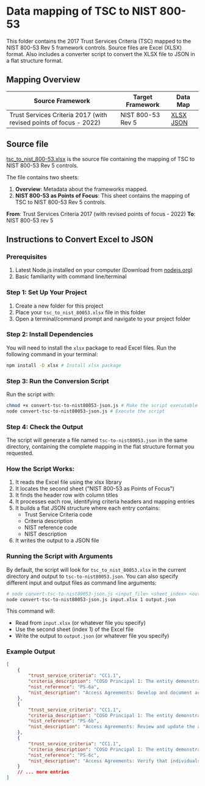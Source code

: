 # Data mapping of TSC to NIST 800-53

This folder contains the 2017 Trust Services Criteria (TSC) mapped to the NIST 800-53 Rev 5 framework controls. Source files are Excel (XLSX) format. Also includes a converter script to convert the XLSX file to JSON in a flat structure format.

## Mapping Overview

| Source Framework                                                   | Target Framework  | Data Map                                                          |
| ------------------------------------------------------------------ | ----------------- | ----------------------------------------------------------------- |
| Trust Services Criteria 2017 (with revised points of focus - 2022) | NIST 800-53 Rev 5 | [XLSX](./tsc_to_nist_800-53.xlsx) [JSON](./tsc-to-nist80053.json) |

## Source file

[tsc_to_nist_800-53.xlsx](./tsc_to_nist_800-53.xlsx) is the source file containing the mapping of TSC to NIST 800-53 Rev 5 controls.

The file contains two sheets:

1. **Overview**: Metadata about the frameworks mapped.
2. **NIST 800-53 as Points of Focus**: This sheet contains the mapping of TSC to NIST 800-53 Rev 5 controls.

**From**: Trust Services Criteria 2017 (with revised points of focus - 2022)
**To**: NIST 800-53 rev 5

## Instructions to Convert Excel to JSON

### Prerequisites

1. Latest Node.js installed on your computer (Download from [nodejs.org](https://nodejs.org/))
2. Basic familiarity with command line/terminal

### Step 1: Set Up Your Project

1. Create a new folder for this project
2. Place your `tsc_to_nist_80053.xlsx` file in this folder
3. Open a terminal/command prompt and navigate to your project folder

### Step 2: Install Dependencies

You will need to install the `xlsx` package to read Excel files. Run the following command in your terminal:

```bash
npm install -D xlsx # Install xlsx package
```

### Step 3: Run the Conversion Script

Run the script with:

```bash
chmod +x convert-tsc-to-nist80053-json.js # Make the script executable
node convert-tsc-to-nist80053-json.js # Execute the script
```

### Step 4: Check the Output

The script will generate a file named `tsc-to-nist80053.json` in the same directory, containing the complete mapping in the flat structure format you requested.

### How the Script Works:

1. It reads the Excel file using the xlsx library
2. It locates the second sheet ("NIST 800-53 as Points of Focus")
3. It finds the header row with column titles
4. It processes each row, identifying criteria headers and mapping entries
5. It builds a flat JSON structure where each entry contains:
   - Trust Service Criteria code
   - Criteria description
   - NIST reference code
   - NIST description
6. It writes the output to a JSON file

### Running the Script with Arguments

By default, the script will look for `tsc_to_nist_80053.xlsx` in the current directory and output to `tsc-to-nist80053.json`. You can also specify different input and output files as command line arguments:

```bash
# node convert-tsc-to-nist80053-json.js <input_file> <sheet_index> <output_file>
node convert-tsc-to-nist80053-json.js input.xlsx 1 output.json
```

This command will:

- Read from `input.xlsx` (or whatever file you specify)
- Use the second sheet (index 1) of the Excel file
- Write the output to `output.json` (or whatever file you specify)

### Example Output

```json
[
	{
		"trust_service_criteria": "CC1.1",
		"criteria_description": "COSO Principal 1: The entity demonstrates a commitment to integrity and ethical values",
		"nist_reference": "PS-6a",
		"nist_description": "Access Agreements: Develop and document access agreements for organizational systems;"
	},
	{
		"trust_service_criteria": "CC1.1",
		"criteria_description": "COSO Principal 1: The entity demonstrates a commitment to integrity and ethical values",
		"nist_reference": "PS-6b",
		"nist_description": "Access Agreements: Review and update the access agreements [Assignment: organization-defined frequency]; and"
	},
	{
		"trust_service_criteria": "CC1.1",
		"criteria_description": "COSO Principal 1: The entity demonstrates a commitment to integrity and ethical values",
		"nist_reference": "PS-6c",
		"nist_description": "Access Agreements: Verify that individuals requiring access to organizational information and systems:"
	}
	// ... more entries
]
```
